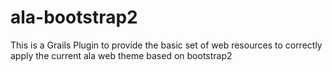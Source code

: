 # ala-bootstrap2
This is a Grails Plugin to provide the basic set of web resources to correctly apply the current ala web theme based on bootstrap2
